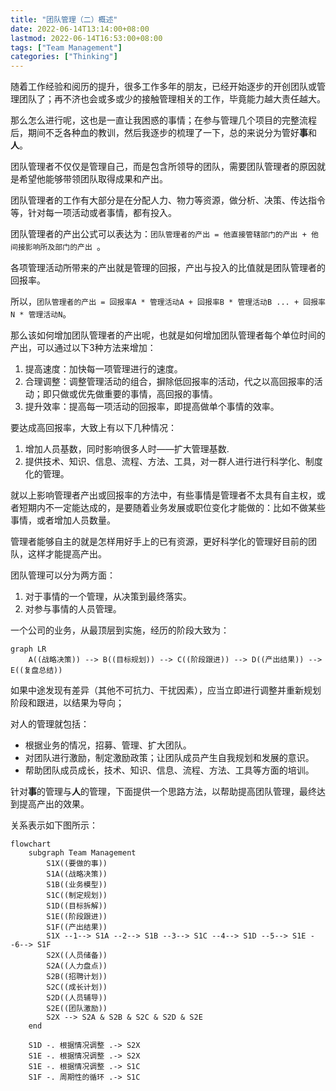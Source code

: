 ```yaml
---
title: "团队管理（二）概述"
date: 2022-06-14T13:14:00+08:00
lastmod: 2022-06-14T16:53:00+08:00
tags: ["Team Management"]
categories: ["Thinking"]
---
```


随着工作经验和阅历的提升，很多工作多年的朋友，已经开始逐步的开创团队或管理团队了；再不济也会或多或少的接触管理相关的工作，毕竟能力越大责任越大。

<!--more-->

那么怎么进行呢，这也是一直让我困惑的事情；在参与管理几个项目的完整流程后，期间不乏各种血的教训，然后我逐步的梳理了一下，总的来说分为管好**事**和**人**。

团队管理者不仅仅是管理自己，而是包含所领导的团队，需要团队管理者的原因就是希望他能够带领团队取得成果和产出。

团队管理者的工作有大部分是在分配人力、物力等资源，做分析、决策、传达指令等，针对每一项活动或者事情，都有投入。

团队管理者的产出公式可以表达为：`团队管理者的产出 = 他直接管辖部门的产出 + 他间接影响所及部门的产出 `。

各项管理活动所带来的产出就是管理的回报，产出与投入的比值就是团队管理者的回报率。

所以，`团队管理者的产出 = 回报率A * 管理活动A + 回报率B * 管理活动B ... + 回报率N * 管理活动N`。

那么该如何增加团队管理者的产出呢，也就是如何增加团队管理者每个单位时间的产出，可以通过以下3种方法来增加：

1. 提高速度：加快每一项管理进行的速度。
2. 合理调整：调整管理活动的组合，摒除低回报率的活动，代之以高回报率的活动；即只做或优先做重要的事情，高回报的事情。
3. 提升效率：提高每一项活动的回报率，即提高做单个事情的效率。

要达成高回报率，大致上有以下几种情况：

1. 增加人员基数，同时影响很多人时——扩大管理基数.
2. 提供技术、知识、信息、流程、方法、工具，对一群人进行进行科学化、制度化的管理。

就以上影响管理者产出或回报率的方法中，有些事情是管理者不太具有自主权，或者短期内不一定能达成的，是要随着业务发展或职位变化才能做的：比如不做某些事情，或者增加人员数量。

管理者能够自主的就是怎样用好手上的已有资源，更好科学化的管理好目前的团队，这样才能提高产出。

团队管理可以分为两方面：

1. 对于事情的一个管理，从决策到最终落实。
2. 对参与事情的人员管理。

一个公司的业务，从最顶层到实施，经历的阶段大致为：

```mermaid
graph LR
    A((战略决策)) --> B((目标规划)) --> C((阶段跟进)) --> D((产出结果)) --> E((复盘总结))
```

如果中途发现有差异（其他不可抗力、干扰因素），应当立即进行调整并重新规划阶段和跟进，以结果为导向；


对人的管理就包括：

+ 根据业务的情况，招募、管理、扩大团队。
+ 对团队进行激励，制定激励政策；让团队成员产生自我规划和发展的意识。
+ 帮助团队成员成长，技术、知识、信息、流程、方法、工具等方面的培训。

针对**事**的管理与**人**的管理，下面提供一个思路方法，以帮助提高团队管理，最终达到提高产出的效果。

关系表示如下图所示：

```mermaid
flowchart
    subgraph Team Management
        S1X((要做的事))
        S1A((战略决策))
        S1B((业务模型))
        S1C((制定规划))
        S1D((目标拆解))
        S1E((阶段跟进))
        S1F((产出结果))
        S1X --1--> S1A --2--> S1B --3--> S1C --4--> S1D --5--> S1E --6--> S1F
        S2X((人员储备))
        S2A((人力盘点))
        S2B((招聘计划))
        S2C((成长计划))
        S2D((人员辅导))
        S2E((团队激励))
        S2X --> S2A & S2B & S2C & S2D & S2E
    end

    S1D -. 根据情况调整 .-> S2X
    S1E -. 根据情况调整 .-> S2X
    S1E -. 根据情况调整 .-> S1C
    S1F -. 周期性的循环 .-> S1C
```